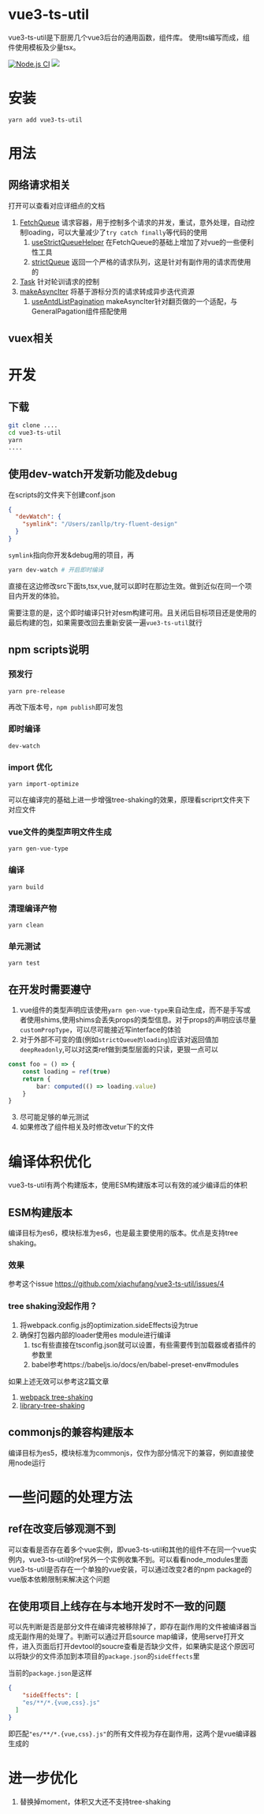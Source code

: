 # vue3-ts-util
vue3-ts-util是下厨房几个vue3后台的通用函数，组件库。
使用ts编写而成，组件使用模板及少量tsx。

[![Node.js CI](https://github.com/xiachufang/vue3-ts-util/actions/workflows/ci.yml/badge.svg)](https://github.com/xiachufang/vue3-ts-util/actions/workflows/ci.yml)
[![](https://img.shields.io/npm/v/vue3-ts-util.svg)](https://www.npmjs.com/package/vue3-ts-util)


# 安装
`yarn add vue3-ts-util`
# 用法
## 网络请求相关
打开可以查看对应详细点的文档
1. [FetchQueue](doc/io.md#FetchQueue) 请求容器，用于控制多个请求的并发，重试，意外处理，自动控制loading，可以大量减少了`try catch finally`等代码的使用
   1. [useStrictQueueHelper](doc/io.md#strictQueue) 在FetchQueue的基础上增加了对vue的一些便利性工具
   2. [strictQueue](doc/io.md#strictQueue) 返回一个严格的请求队列，这是针对有副作用的请求而使用的
2. [Task](doc/io.md#Task) 针对轮训请求的控制
3. [makeAsyncIter](doc/io.md#makeAsyncIter) 将基于游标分页的请求转成异步迭代资源
   1. [useAntdListPagination](doc/io.md#useAntdListPagination) makeAsyncIter针对翻页做的一个适配，与GeneralPagation组件搭配使用

## vuex相关
# 开发
## 下载
```bash
git clone ....
cd vue3-ts-util
yarn 
....
```
## 使用dev-watch开发新功能及debug
在scripts的文件夹下创建conf.json
```json
{
  "devWatch": {
    "symlink": "/Users/zanllp/try-fluent-design"
  }
}
```
`symlink`指向你开发&debug用的项目，再
```bash
yarn dev-watch # 开启即时编译
```
直接在这边修改src下面ts,tsx,vue,就可以即时在那边生效。做到近似在同一个项目内开发的体验。

需要注意的是，这个即时编译只针对esm构建可用。且关闭后目标项目还是使用的最后构建的包，如果需要改回去重新安装一遍`vue3-ts-util`就行
## npm scripts说明
### 预发行
```
yarn pre-release
```
再改下版本号，`npm publish`即可发包
### 即时编译
```
dev-watch
```
### import 优化
```
yarn import-optimize
```
可以在编译完的基础上进一步增强tree-shaking的效果，原理看scriprt文件夹下对应文件
### vue文件的类型声明文件生成
```
yarn gen-vue-type
```
### 编译
```
yarn build
```
### 清理编译产物
```
yarn clean
```
### 单元测试
```
yarn test
```
## 在开发时需要遵守
1. vue组件的类型声明应该使用`yarn gen-vue-type`来自动生成，而不是手写或者使用shims,使用shims会丢失props的类型信息。对于props的声明应该尽量`customPropType`，可以尽可能接近写interface的体验
2. 对于外部不可变的值(例如`strictQueue的loading`)应该对返回值加`deepReadonly`,可以对这类ref做到类型层面的只读，更狠一点可以
```ts
const foo = () => {
    const loading = ref(true)
    return {
        bar: computed(() => loading.value)
    }
}
```
3. 尽可能足够的单元测试
4. 如果修改了组件相关及时修改vetur下的文件



# 编译体积优化
vue3-ts-util有两个构建版本，使用ESM构建版本可以有效的减少编译后的体积
## ESM构建版本
编译目标为es6，模块标准为es6，也是最主要使用的版本。优点是支持tree shaking。
### 效果
参考这个issue https://github.com/xiachufang/vue3-ts-util/issues/4

### tree shaking没起作用？
1. 将webpack.config.js的optimization.sideEffects设为true
2. 确保打包器内部的loader使用es module进行编译
    1. tsc有些直接在tsconfig.json就可以设置，有些需要传到加载器或者插件的参数里
    2. babel参考https://babeljs.io/docs/en/babel-preset-env#modules

如果上述无效可以参考这2篇文章
1. [webpack tree-shaking](https://webpack.docschina.org/guides/tree-shaking/#root)
2. [library-tree-shaking](https://blog.theodo.com/2021/04/library-tree-shaking/)
## commonjs的兼容构建版本
编译目标为es5，模块标准为commonjs，仅作为部分情况下的兼容，例如直接使用node运行

# 一些问题的处理方法
## ref在改变后够观测不到
可以查看是否存在着多个vue实例，即vue3-ts-util和其他的组件不在同一个vue实例内，vue3-ts-util的ref另外一个实例收集不到。可以看看node_modules里面vue3-ts-util是否存在一个单独的vue安装，可以通过改变2者的npm package的vue版本依赖限制来解决这个问题
## 在使用项目上线存在与本地开发时不一致的问题
可以先判断是否是部分文件在编译完被移除掉了，即存在副作用的文件被编译器当成无副作用的处理了。判断可以通过开启source map编译，使用serve打开文件，进入页面后打开devtool的soucre查看是否缺少文件，如果确实是这个原因可以将缺少的文件添加到本项目的`package.json`的`sideEffects`里

当前的`package.json`是这样
```json
{
    "sideEffects": [
    "es/**/*.{vue,css}.js"
  ]
}
```
即匹配`"es/**/*.{vue,css}.js"`的所有文件视为存在副作用，这两个是vue编译器生成的
# 进一步优化
1. 替换掉moment，体积又大还不支持tree-shaking
